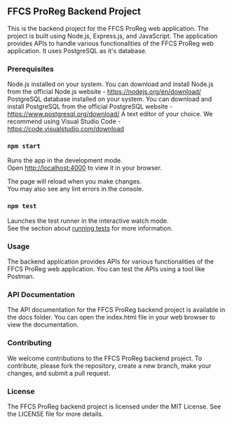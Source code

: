 ## FFCS ProReg Backend Project

This is the backend project for the FFCS ProReg web application. The project is built using Node.js, Express.js, and JavaScript. The application provides APIs to handle various functionalities of the FFCS ProReg web application. It uses PostgreSQL as it's database.

### Prerequisites

Node.js installed on your system. You can download and install Node.js from the official Node.js website - https://nodejs.org/en/download/
PostgreSQL database installed on your system. You can download and install PostgreSQL from the official PostgreSQL website - https://www.postgresql.org/download/
A text editor of your choice. We recommend using Visual Studio Code - https://code.visualstudio.com/download

### `npm start`

Runs the app in the development mode.\
Open [http://localhost:4000](http://localhost:4000) to view it in your browser.

The page will reload when you make changes.\
You may also see any lint errors in the console.

### `npm test`

Launches the test runner in the interactive watch mode.\
See the section about [running tests](https://facebook.github.io/create-react-app/docs/running-tests) for more information.

### Usage
The backend application provides APIs for various functionalities of the FFCS ProReg web application. You can test the APIs using a tool like Postman.

### API Documentation
The API documentation for the FFCS ProReg backend project is available in the docs folder. You can open the index.html file in your web browser to view the documentation.

### Contributing
We welcome contributions to the FFCS ProReg backend project. To contribute, please fork the repository, create a new branch, make your changes, and submit a pull request.

### License
The FFCS ProReg backend project is licensed under the MIT License. See the LICENSE file for more details.






